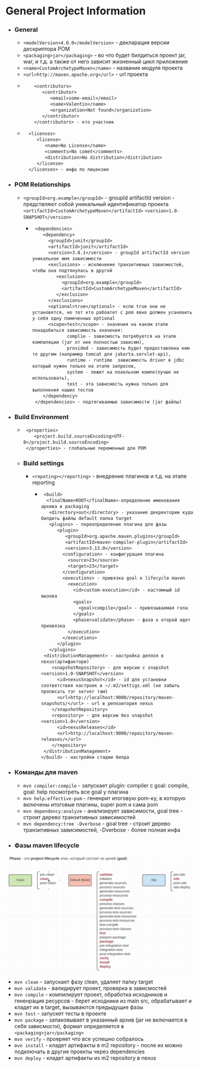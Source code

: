 # General Project Information
- ### General
   -   ```<modelVersion>4.0.0</modelVersion>``` - декларация версии дескриптора POM
   -   ```<packaging>jar</packaging>``` - во что будет билдиться проект jar, war, и т.д. а также от него зависит жизненный цикл приложения
   -   ```<name>CustomArchetypeMaven</name>``` - название модуля проекта
   -   ```<url>http://maven.apache.org</url>``` - url проекта
   - ```
         <contributors>
            <contributor>
               <email>some-email</email>
               <name>Valentin</name>
               <organization>Not found</organization>
            </contributor>
         </contributors> - кто участник
  - ```
      <licenses>
         <license>
            <name>No License</name>
            <comments>No comet</comments>
            <distribution>No distribution</distribution>
         </license>
      </licenses> - инфа по лицензии
- ### POM Relationships
   - ```<groupId>org.example</groupId>``` - groupId artifactId version - предствляют собой уникальный идентификатор проекта
     ```<artifactId>CustomArchetypeMaven</artifactId>```
     ```<version>1.0-SNAPSHOT</version>```
     - ```
        <dependencies>
           <dependency>
             <groupId>junit</groupId>
             <artifactId>junit</artifactId>
             <version>3.8.1</version> - groupId artifactId version уникальное имя зависимости 
             <exclusions> - исключение транзитивных зависмостей, чтобы она подтянулась в другой
                <exclusion>
                  <groupId>org.example</groupId>
                  <artifactId>CustomArchetypeMaven</artifactId>
                </exclusion>
             </exclusions> 
             <optional>true</optional> - если true они не установятся, но тот кто рабоатет с pom явно должен усановить у себя одну помеченных optional
             <scope>test</scope> - значения на каком этапе понадобиться зависимость значения: 
                    complie - зависмость потребуется на этапе компиляции (jar от нее полностью зависим), 
                    provided - зависимость будет предоставлена кем то другим (например tomcat для jakarta.servlet-api), 
                    runtime - runtime  зависимость driver в jdbc который нужен только на этапе запросов, 
                    system - лежит на лоакльном компе(лучше не использовать), 
                    test - эта зависмость нужна только для выполнения наших тестов
           </dependency>
        </dependencies> - подтягиваемые зависимости (jar файлы)
- ### Build Environment
     - ```
        <properties>
           <project.build.sourceEncoding>UTF-8</project.build.sourceEncoding>
        </properties> - глобальные переменные для POM
  - ### Build settings
    - ```<repoting></reporting>``` - внедрение плагинов и т.д. на этапе reporting
      - ```
         <build>
          <finalName>ROOT</finalName>-определение именования архива в packaging
           <directory>out</directory> - указание декректории куда билдить файлы default папка target
           <plugins> - переопределение плагина для фазы
              <plugin>
                 <groupId>org.apache.maven.plugins</groupId>
                 <artifactId>maven-compiler-plugin</artifactId>
                 <version>3.13.0</version>
                <configuration> - конфигурация плагина
                  <source>23</source>
                  <target>23</target>
                </configuration>
                <executions> - привязка goal к lifecycle maven
                  <execution>
                    <id>custom-execution</id> - кастомный id вызова
                    <goals>
                      <goal>compile</goal> - привязываемая гола
                    </goals>
                    <phase>validate</phase> - фаза к оторой идет приавязка
                  </execution>
                </executions>
              </plugin>
           </plugins> 
         <distributionManagement> - настройка деплоя в nexus(артифактори)
            <snapshotRepository> - для версии с snapshot <version>1.0-SNAPSHOT</version>
              <id>nexusSnapshot</id> - id для установки соответствия настроек в ~/.m2/settigs.xml (не забыть прописать тэг server там)
              <url>http://localhost:9000/repository/maven-snapshots/</url> - url в репозитория nexus
            </snapshotRepository>
            <repository> - для версии без snapshot <version>1.0</version>
              <id>nexusReleases</id>
              <url>http://localhost:9000/repository/maven-releases/</url>
            </repository>
         </distributionManagement>
        </build> - настройки стадии билда
- ### Команды для maven
    - `mvn compiler:compile` - запускает plugin: compiler с goal: compile, goal: help посмотреть все goal у плагина
    - `mvn help:effective-pom` - гененрит итоговую pom-ку, в которую включены итоговые плагины, super pom и сама pom
    - `mvn dependency:analyze` - анализирует зависимости, goal tree - строит дерево транзитивных зависимостей 
    - `mvn dependency:tree -Dverbose` -  goal tree - строит дерево транзитивных зависимостей, -Dverbose - более полная инфа 
- ### Фазы maven lifecycle
![lifecycle](CustomArchetypeMaven/src/imageFolder/lifecycle.png)
- `mvn clean` - запускает фазу clean, удаляет папку target 
- `mvn validate` - валидирует проект, проверка в зависмостей 
- `mvn compile` - компилирует проект, обработка исходников и гененрация ресурсов - берет исходники из main src, обрабатывает и кладет их в target, вызываются предыдущие фазы 
- `mvn test` - запускет тесты в проекте
- `mvn package` - запаковывает в указанный архив (jar не включается в себя зависмости), формат определяется в  `<packaging>jar</packaging>`
- `mvn verify` - проеряет что все успешно собралось
- `mvn install` - кладет артифакты в m2 repository - после их можно подключать в другие проекты через dependencies
- `mvn deploy` - кладет артифакты из m2 repository в nexus
